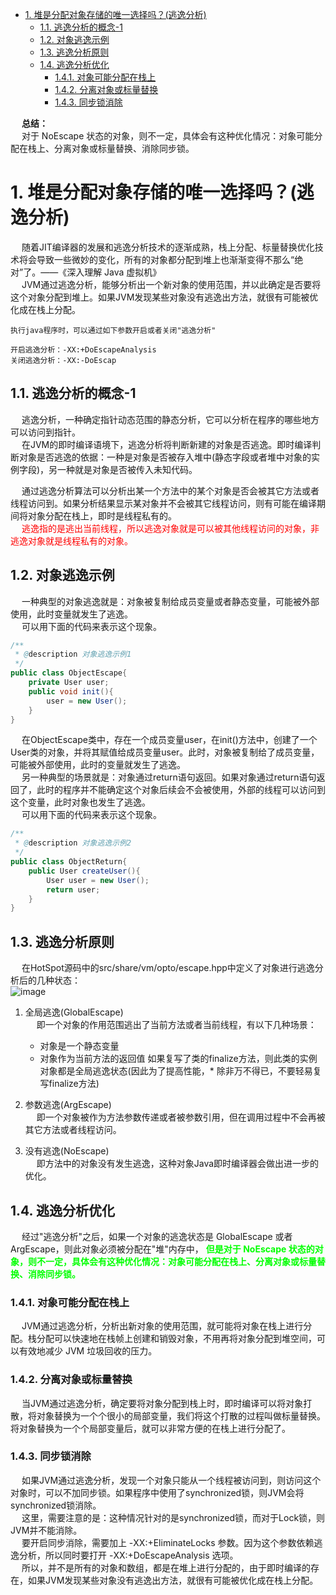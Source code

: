 
<!-- TOC -->

- [1. 堆是分配对象存储的唯一选择吗？(逃逸分析)](#1-堆是分配对象存储的唯一选择吗逃逸分析)
    - [1.1. 逃逸分析的概念-1](#11-逃逸分析的概念-1)
    - [1.2. 对象逃逸示例](#12-对象逃逸示例)
    - [1.3. 逃逸分析原则](#13-逃逸分析原则)
    - [1.4. 逃逸分析优化](#14-逃逸分析优化)
        - [1.4.1. 对象可能分配在栈上](#141-对象可能分配在栈上)
        - [1.4.2. 分离对象或标量替换](#142-分离对象或标量替换)
        - [1.4.3. 同步锁消除](#143-同步锁消除)

<!-- /TOC -->
&emsp; **总结：**  
&emsp; 对于 NoEscape 状态的对象，则不一定，具体会有这种优化情况：对象可能分配在栈上、分离对象或标量替换、消除同步锁。  

# 1. 堆是分配对象存储的唯一选择吗？(逃逸分析)  
<!--
https://www.cnblogs.com/BlueStarWei/p/9358757.html

https://www.jianshu.com/p/e832aa3b8b70
https://mp.weixin.qq.com/s/BUcFh9ArENu9rlMdmlDNWg
https://mp.weixin.qq.com/s/jPIHNsQwiYNCRUQt1qXR6Q
https://mp.weixin.qq.com/s?__biz=Mzg4MjU0OTM1OA==&mid=2247489185&idx=1&sn=63186214b5145a5f6567d9bae6fd34e6&source=41#wechat_redirect

Java中的对象不一定是在堆上分配的。  
-->  
&emsp; 随着JIT编译器的发展和逃逸分析技术的逐渐成熟，栈上分配、标量替换优化技术将会导致一些微妙的变化，所有的对象都分配到堆上也渐渐变得不那么“绝对”了。——《深入理解 Java 虚拟机》  
&emsp; JVM通过逃逸分析，能够分析出一个新对象的使用范围，并以此确定是否要将这个对象分配到堆上。如果JVM发现某些对象没有逃逸出方法，就很有可能被优化成在栈上分配。  

    执行java程序时，可以通过如下参数开启或者关闭"逃逸分析"

    开启逃逸分析：-XX:+DoEscapeAnalysis
    关闭逃逸分析：-XX:-DoEscap

## 1.1. 逃逸分析的概念-1  
&emsp; 逃逸分析，一种确定指针动态范围的静态分析，它可以分析在程序的哪些地方可以访问到指针。  
&emsp; 在JVM的即时编译语境下，逃逸分析将判断新建的对象是否逃逸。即时编译判断对象是否逃逸的依据：一种是对象是否被存入堆中(静态字段或者堆中对象的实例字段)，另一种就是对象是否被传入未知代码。  

&emsp; 通过逃逸分析算法可以分析出某一个方法中的某个对象是否会被其它方法或者线程访问到。如果分析结果显示某对象并不会被其它线程访问，则有可能在编译期间将对象分配在栈上，即时是线程私有的。    
&emsp; <font color = "red">逃逸指的是逃出当前线程，所以逃逸对象就是可以被其他线程访问的对象，非逃逸对象就是线程私有的对象。</font>  

## 1.2. 对象逃逸示例  
&emsp; 一种典型的对象逃逸就是：对象被复制给成员变量或者静态变量，可能被外部使用，此时变量就发生了逃逸。  
&emsp; 可以用下面的代码来表示这个现象。  

```java
/**
 * @description 对象逃逸示例1
 */
public class ObjectEscape{
    private User user;
    public void init(){
        user = new User();
    }
}
```
&emsp; 在ObjectEscape类中，存在一个成员变量user，在init()方法中，创建了一个User类的对象，并将其赋值给成员变量user。此时，对象被复制给了成员变量，可能被外部使用，此时的变量就发生了逃逸。  
&emsp; 另一种典型的场景就是：对象通过return语句返回。如果对象通过return语句返回了，此时的程序并不能确定这个对象后续会不会被使用，外部的线程可以访问到这个变量，此时对象也发生了逃逸。  
&emsp; 可以用下面的代码来表示这个现象。  

```java
/**
 * @description 对象逃逸示例2
 */
public class ObjectReturn{
    public User createUser(){
        User user = new User();
        return user;
    }
}
```

## 1.3. 逃逸分析原则
&emsp; 在HotSpot源码中的src/share/vm/opto/escape.hpp中定义了对象进行逃逸分析后的几种状态：  
![image](https://gitee.com/wt1814/pic-host/raw/master/images/java/JVM/JVM-94.png)  
1. 全局逃逸(GlobalEscape)  
&emsp; 即一个对象的作用范围逃出了当前方法或者当前线程，有以下几种场景：

    * 对象是一个静态变量
    * 对象作为当前方法的返回值
    如果复写了类的finalize方法，则此类的实例对象都是全局逃逸状态(因此为了提高性能，* 除非万不得已，不要轻易复写finalize方法)

2. 参数逃逸(ArgEscape)  
&emsp; 即一个对象被作为方法参数传递或者被参数引用，但在调用过程中不会再被其它方法或者线程访问。
3. 没有逃逸(NoEscape)  
&emsp; 即方法中的对象没有发生逃逸，这种对象Java即时编译器会做出进一步的优化。

## 1.4. 逃逸分析优化  
&emsp; 经过"逃逸分析"之后，如果一个对象的逃逸状态是 GlobalEscape 或者 ArgEscape，则此对象必须被分配在"堆"内存中， **<font color = "lime">但是对于 NoEscape 状态的对象，则不一定，具体会有这种优化情况：对象可能分配在栈上、分离对象或标量替换、消除同步锁。</font>**  

### 1.4.1. 对象可能分配在栈上  
&emsp; JVM通过逃逸分析，分析出新对象的使用范围，就可能将对象在栈上进行分配。栈分配可以快速地在栈帧上创建和销毁对象，不用再将对象分配到堆空间，可以有效地减少 JVM 垃圾回收的压力。  

### 1.4.2. 分离对象或标量替换  
&emsp; 当JVM通过逃逸分析，确定要将对象分配到栈上时，即时编译可以将对象打散，将对象替换为一个个很小的局部变量，我们将这个打散的过程叫做标量替换。将对象替换为一个个局部变量后，就可以非常方便的在栈上进行分配了。  

### 1.4.3. 同步锁消除  
&emsp; 如果JVM通过逃逸分析，发现一个对象只能从一个线程被访问到，则访问这个对象时，可以不加同步锁。如果程序中使用了synchronized锁，则JVM会将synchronized锁消除。  
&emsp; 这里，需要注意的是：这种情况针对的是synchronized锁，而对于Lock锁，则JVM并不能消除。  
&emsp; 要开启同步消除，需要加上 -XX:+EliminateLocks 参数。因为这个参数依赖逃逸分析，所以同时要打开 -XX:+DoEscapeAnalysis 选项。  
&emsp; 所以，并不是所有的对象和数组，都是在堆上进行分配的，由于即时编译的存在，如果JVM发现某些对象没有逃逸出方法，就很有可能被优化成在栈上分配。  
